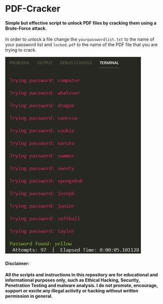# PDF-Cracker
#### Simple but effective script to unlock PDF files by cracking them using a Brute-Force attack.

In order to unlock a file change the `yourpasswordlist.txt` to the name of your password list and `locked.pdf` to the name of the PDF file that you are trying to crack.

<img src="pdfcracker.jpg">


#### Disclaimer:
**All the scripts and instructions in this repository are for educational and informational purposes only, such as Ethical Hacking, Security, Penetration Testing and malware analysis. I do not promote, encourage, support or excite any illegal activity or hacking without written permission in general.**
